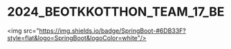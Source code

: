 # 2024_BEOTKKOTTHON_TEAM_17_BE

<img src="https://img.shields.io/badge/SpringBoot-#6DB33F?style=flat&logo=SpringBoot&logoColor=white"/>

